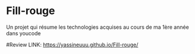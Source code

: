 # Fill-rouge
Un projet qui résume les technologies acquises au cours de ma 1ère année dans youcode

#Review LINK: https://yassineuuu.github.io/Fill-rouge/
